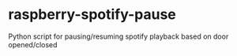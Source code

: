 # raspberry-spotify-pause
Python script for pausing/resuming spotify playback based on door opened/closed
